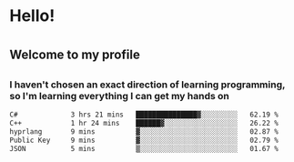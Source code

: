 
<h1>Hello!<h1>
<h2>Welcome to my profile<h2>
<h3>I haven't chosen an exact direction of learning programming, so I'm learning everything I can get my hands on</h3>

<!--START_SECTION:waka-->

```txt
C#             3 hrs 21 mins   ███████████████▓░░░░░░░░░   62.19 %
C++            1 hr 24 mins    ██████▓░░░░░░░░░░░░░░░░░░   26.22 %
hyprlang       9 mins          ▓░░░░░░░░░░░░░░░░░░░░░░░░   02.87 %
Public Key     9 mins          ▓░░░░░░░░░░░░░░░░░░░░░░░░   02.79 %
JSON           5 mins          ▒░░░░░░░░░░░░░░░░░░░░░░░░   01.67 %
```

<!--END_SECTION:waka-->
